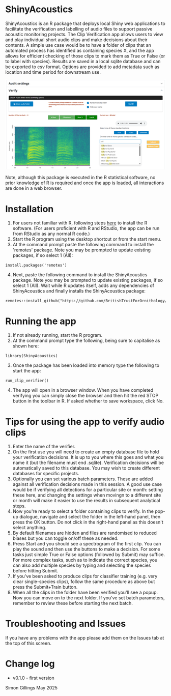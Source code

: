 # ShinyAcoustics

ShinyAcoustics is an R package that deploys local Shiny web applications to 
facilitate the verification and labelling of audio files to support passive acoustic 
monitoring projects. The Clip Verification app allows users to view and play 
individual short audio clips and make decisions about their contents. A simple use
case would be to have a folder of clips that an automated process has identified 
as containing species X, and the app allows for efficient checking of those clips 
to mark them as True or False (or to label with species). Results are saved in 
a local sqlite database and can be exported to csv format. Options are provided 
to add metadata such as location and time period for downstream use.

![Screenshot](https://github.com/BritishTrustForOrnithology/ShinyAcoustics/blob/main/www/screengrab_clip_verifier.png)

Note, although this package is executed in the R statistical software, no prior 
knowledge of R is required and once the app is loaded, all interactions are done 
in a web browser.




# Installation

1. For users not familiar with R, following steps [here](https://www.stats.bris.ac.uk/R/) 
to install the R software. (For users proficient with R and RStudio, the app can be 
run from RStudio as any normal R code.)
2. Start the R program using the desktop shortcut or from the start menu. 
3. At the command prompt paste the following command to install the 'remotes' 
package. Note you may be prompted to update existing packages, if so select 1 (All):

```
install.packages('remotes')
```

4. Next, paste the following command to install the ShinyAcoustics 
package. Note you may be prompted to update existing packages, if so select 1 (All). 
Wait while R updates itself, adds any dependencies of ShinyAcoustics and finally 
installs the ShinyAcoustics package: 

```
remotes::install_github("https://github.com/BritishTrustForOrnithology/ShinyAcoustics")
```

# Running the app

1. If not already running, start the R program.
2. At the command prompt type the following, being sure to capitalise as shown here:

```
library(ShinyAcoustics)
```

3. Once the package has been loaded into memory type the following to start the app:

```
run_clip_verifier()
```

4. The app will open in a browser window. When you have completed verifying you 
can simply close the browser and then hit the red STOP button in the toolbar in R. 
If asked whether to save workspace, click No. 


# Tips for using the app to verify audio clips

1. Enter the name of the verifier.
2. On the first use you will need to create an empty database file to hold your 
verification decisions. It is up to you where this goes and what you name it (but 
the filename must end .sqlite). Verification decisions will be automatically saved 
to this database. You may wish to create different databases for specific projects.
3. Optionally you can set various batch parameters. These are added against all 
verification decisions made in this session. A good use case would be if verifying 
all detections for a particular site or month: setting these here, and changing 
the settings when movingn to a different site or month will make it easier to use 
the results in subsequent analytical steps. 
4. Now you're ready to select a folder containing clips to verify. In the pop-up 
dialogue, navigate and select the folder in the left-hand panel, then press the 
OK button. Do not click in the right-hand panel as this doesn't select anything.
5. By default filenames are hidden and files are randomised to reduced biases 
but you can toggle on/off these as needed.
6. Press Start and you should see a spectrogram of the first clip. You can play 
the sound and then use the buttons to make a decision. For some tasks just simple 
True or False options (followed by Submit) may suffice. For more complex tasks, 
such as to indicate the correct species, you can also add multiple species by 
typing and selecting the species before hitting Submit.
7. If you've been asked to produce clips for classifier training (e.g. very clear 
single-species clips), follow the same procedure as above but press the 
Submit+Train button.
8. When all the clips in the folder have been verified you'll see a popup. Now 
you can move on to the next folder. If you've set batch parameters, remember to 
review these before starting the next batch.


# Troubleshooting and Issues

If you have any problems with the app please add them on the Issues tab at the top of this screen.

# Change log

* v0.1.0 - first version

Simon Gillings
May 2025